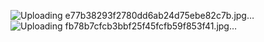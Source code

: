 ![Uploading e77b38293f2780dd6ab24d75ebe82c7b.jpg…]()
![Uploading fb78b7cfcb3bbf25f45fcfb59f853f41.jpg…]()
